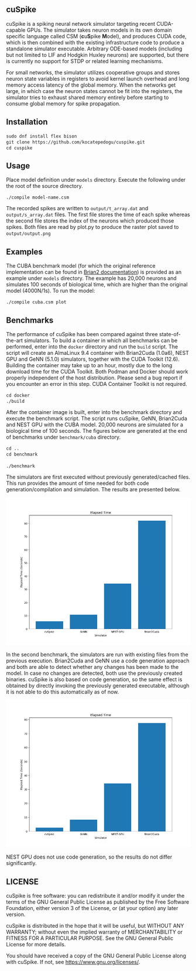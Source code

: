 ## cuSpike ##

cuSpike is a spiking neural network simulator targeting recent CUDA-capable GPUs. The simulator takes neuron models in its own domain specific language called CSM (**c**u**S**pike **M**odel), and produces CUDA code, which is then combined with the existing infrastructure code to produce a standalone simulator executable. Arbitrary ODE-based models (including but not limited to LIF and Hodgkin Huxley neurons) are supported, but there is currently no support for STDP or related learning mechanisms.

For small networks, the simulator utilizes cooperative groups and stores neuron state variables in registers to avoid kernel launch overhead and long memory access latency of the global memory. When the networks get large, in which case the neuron states cannot be fit into the registers, the simulator tries to exhaust shared memory entirely before starting to consume global memory for spike propagation.

## Installation

```
sudo dnf install flex bison
git clone https://github.com/kocatepedogu/cuspike.git
cd cuspike
```

## Usage ##

Place model definition under `models` directory. Execute the following under the root of the source directory.

```
./compile model-name.csm
```

The recorded spikes are written to `output/t_array.dat` and `output/s_array.dat` files. The first file stores the time of each spike whereas the second file stores the index of the neurons which produced those spikes. Both files are read by plot.py to produce the raster plot saved to `output/output.png`

## Examples ##

The CUBA benchmark model (for which the original reference implementation can be found in [Brian2 documentation](https://brian2.readthedocs.io/en/stable/examples/CUBA.html)) is provided as an example under `models` directory. The example has 20,000 neurons and simulates 100 seconds of biological time, which are higher than the original model (4000N/1s). To run the model:

```
./compile cuba.csm plot
```

## Benchmarks ##

The performance of cuSpike has been compared against three state-of-the-art simulators. To build a container in which all benchmarks can be performed, enter into the `docker` directory and run the `build` script. The script will create an AlmaLinux 9.4 container with Brian2Cuda (1.0a6), NEST GPU and GeNN (5.1.0) simulators, together with the CUDA Toolkit (12.6). Building the container may take up to an hour, mostly due to the long download time for the CUDA Toolkit. Both Podman and Docker should work properly independent of the host distribution. Please send a bug report if you encounter an error in this step. CUDA Container Toolkit is not required.

```
cd docker
./build
```

After the container image is built, enter into the benchmark directory and execute the benchmark script. The script runs cuSpike, GeNN, Brian2Cuda and NEST GPU with the CUBA model. 20,000 neurons are simulated for a biological time of 100 seconds. The figures below are generated at the end of benchmarks under `benchmark/cuba` directory.

```
cd ..
cd benchmark

./benchmark
```

The simulators are first executed without previously generated/cached files. This run provides the amount of time needed for both code generation/compilation and simulation. The results are presented below.

<img src="./benchmark/cuba/cuba-elapsedtime-including-compilation.png" width="600px">

In the second benchmark, the simulators are run with existing files from the previous execution. Brian2Cuda and GeNN use a code generation approach and both are able to detect whether any changes has been made to the model. In case no changes are detected, both use the previously created binaries. cuSpike is also based on code generation, so the same effect is obtained by directly invoking the previously generated executable, although it is not able to do this automatically as of now.

<img src="./benchmark/cuba/cuba-elapsedtime-excluding-compilation.png" width="600px">

NEST GPU does not use code generation, so the results do not differ significantly.

## LICENSE

cuSpike is free software: you can redistribute it and/or modify
it under the terms of the GNU General Public License as published by
the Free Software Foundation, either version 3 of the License, or
(at your option) any later version.

cuSpike is distributed in the hope that it will be useful, but WITHOUT
ANY WARRANTY; without even the implied warranty of MERCHANTABILITY or
FITNESS FOR A PARTICULAR PURPOSE. See the GNU General Public License
for more details.

You should have received a copy of the GNU General Public License along
with cuSpike. If not, see <https://www.gnu.org/licenses/>.
